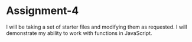 # Assignment-4
I will be taking a set of starter files and modifying them as requested. I will demonstrate my ability to work with functions in JavaScript.
